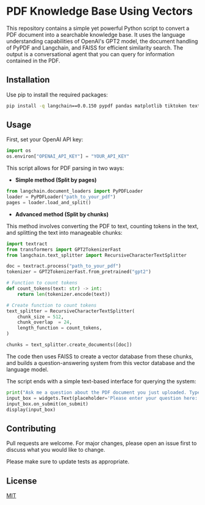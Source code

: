 # PDF Knowledge Base Using Vectors

This repository contains a simple yet powerful Python script to convert a PDF document into a searchable knowledge base. It uses the language understanding capabilities of OpenAI's GPT2 model, the document handling of PyPDF and Langchain, and FAISS for efficient similarity search. The output is a conversational agent that you can query for information contained in the PDF.

## Installation

Use pip to install the required packages:

```bash
pip install -q langchain==0.0.150 pypdf pandas matplotlib tiktoken textract transformers openai faiss-cpu streamlit
```

## Usage

First, set your OpenAI API key:

```python
import os
os.environ["OPENAI_API_KEY"] = "YOUR_API_KEY"
```

This script allows for PDF parsing in two ways:

- **Simple method (Split by pages)**

```python
from langchain.document_loaders import PyPDFLoader
loader = PyPDFLoader("path_to_your_pdf")
pages = loader.load_and_split()
```

- **Advanced method (Split by chunks)**

This method involves converting the PDF to text, counting tokens in the text, and splitting the text into manageable chunks:

```python
import textract
from transformers import GPT2TokenizerFast
from langchain.text_splitter import RecursiveCharacterTextSplitter

doc = textract.process("path_to_your_pdf")
tokenizer = GPT2TokenizerFast.from_pretrained("gpt2")

# Function to count tokens
def count_tokens(text: str) -> int:
    return len(tokenizer.encode(text))

# Create function to count tokens
text_splitter = RecursiveCharacterTextSplitter(
    chunk_size = 512,
    chunk_overlap  = 24,
    length_function = count_tokens,
)

chunks = text_splitter.create_documents([doc])
```

The code then uses FAISS to create a vector database from these chunks, and builds a question-answering system from this vector database and the language model. 

The script ends with a simple text-based interface for querying the system:

```python
print("Ask me a question about the PDF document you just uploaded. Type 'exit' to stop.")
input_box = widgets.Text(placeholder='Please enter your question here:')
input_box.on_submit(on_submit)
display(input_box)
```

## Contributing
Pull requests are welcome. For major changes, please open an issue first to discuss what you would like to change.

Please make sure to update tests as appropriate.

## License
[MIT](https://choosealicense.com/licenses/mit/)